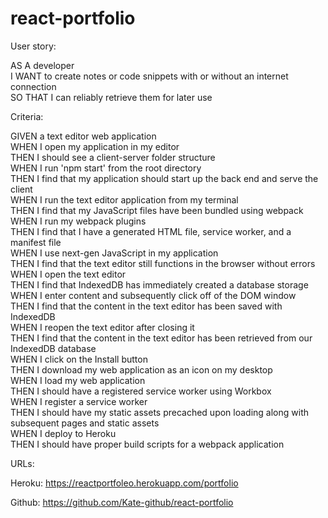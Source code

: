 # react-portfolio
User story:

AS A developer <br/>
I WANT to create notes or code snippets with or without an internet connection <br/>
SO THAT I can reliably retrieve them for later use <br/>

Criteria:

GIVEN a text editor web application <br/>
WHEN I open my application in my editor <br/>
THEN I should see a client-server folder structure <br/>
WHEN I run 'npm start' from the root directory <br/>
THEN I find that my application should start up the back end and serve the client <br/>
WHEN I run the text editor application from my terminal <br/>
THEN I find that my JavaScript files have been bundled using webpack
WHEN I run my webpack plugins <br/>
THEN I find that I have a generated HTML file, service worker, and a manifest file <br/>
WHEN I use next-gen JavaScript in my application <br/>
THEN I find that the text editor still functions in the browser without errors <br/>
WHEN I open the text editor <br/>
THEN I find that IndexedDB has immediately created a database storage <br/>
WHEN I enter content and subsequently click off of the DOM window <br/>
THEN I find that the content in the text editor has been saved with IndexedDB <br/>
WHEN I reopen the text editor after closing it <br/>
THEN I find that the content in the text editor has been retrieved from our IndexedDB database <br/>
WHEN I click on the Install button <br/>
THEN I download my web application as an icon on my desktop <br/>
WHEN I load my web application <br/>
THEN I should have a registered service worker using Workbox <br/>
WHEN I register a service worker <br/>
THEN I should have my static assets precached upon loading along with subsequent pages and static assets <br/>
WHEN I deploy to Heroku <br/>
THEN I should have proper build scripts for a webpack application <br/>

URLs:

Heroku: https://reactportfoleo.herokuapp.com/portfolio

Github: https://github.com/Kate-github/react-portfolio
